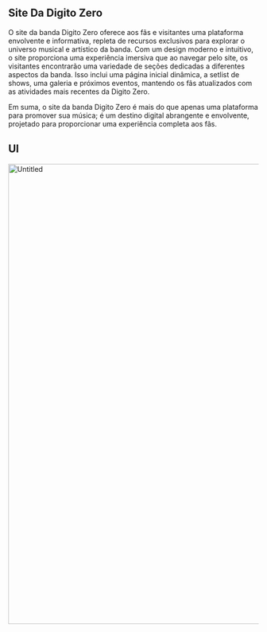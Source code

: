 ## Site Da Digito Zero

O site da banda Digito Zero oferece aos fãs e visitantes uma plataforma envolvente e informativa, repleta de recursos exclusivos para explorar o universo musical e artístico da banda. Com um design moderno e intuitivo, o site proporciona uma experiência imersiva que ao navegar pelo site, os visitantes encontrarão uma variedade de seções dedicadas a diferentes aspectos da banda. Isso inclui uma página inicial dinâmica, a setlist de shows, uma galeria e próximos eventos, mantendo os fãs atualizados com as atividades mais recentes da Digito Zero.

Em suma, o site da banda Digito Zero é mais do que apenas uma plataforma para promover sua música; é um destino digital abrangente e envolvente, projetado para proporcionar uma experiência completa aos fãs.

## UI
<img width="925" alt="Untitled" src="https://github.com/Acaj0/digitozero/assets/118451701/6d87d3cd-aee8-4dd0-a8db-fa92b51c682c">

